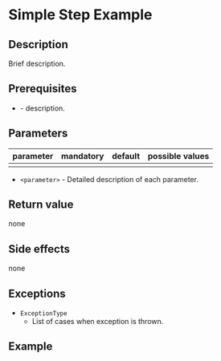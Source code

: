 # Simple Step Example

## Description
Brief description.

## Prerequisites
* **<prerequisite>** - description.

## Parameters
| parameter      | mandatory | default                           | possible values    |
| ---------------|-----------|-----------------------------------|--------------------|
|   |   |   |   |

* `<parameter>` - Detailed description of each parameter.

## Return value
none

## Side effects
none

## Exceptions
* `ExceptionType`
    * List of cases when exception is thrown.

## Example
```groovy

```
